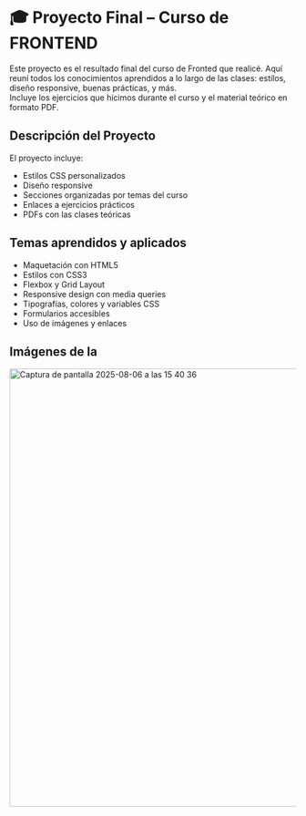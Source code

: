 # 🎓 Proyecto Final – Curso de FRONTEND

Este proyecto es el resultado final del curso de Fronted que realicé. Aquí reuní todos los conocimientos aprendidos a lo largo de las clases: estilos, diseño responsive, buenas prácticas, y más.  
Incluye los ejercicios que hicimos durante el curso y el material teórico en formato PDF.

##  Descripción del Proyecto

El proyecto incluye:

- Estilos CSS personalizados
- Diseño responsive
- Secciones organizadas por temas del curso
- Enlaces a ejercicios prácticos
- PDFs con las clases teóricas

##  Temas aprendidos y aplicados

- Maquetación con HTML5
- Estilos con CSS3
- Flexbox y Grid Layout
- Responsive design con media queries
- Tipografías, colores y variables CSS
- Formularios accesibles
- Uso de imágenes y enlaces
  

## Imágenes de la
  <img width="1087" height="769" alt="Captura de pantalla 2025-08-06 a las 15 40 36" src="https://github.com/user-attachments/assets/a46dd3ba-a815-4584-abae-71c76e412cc3" />


